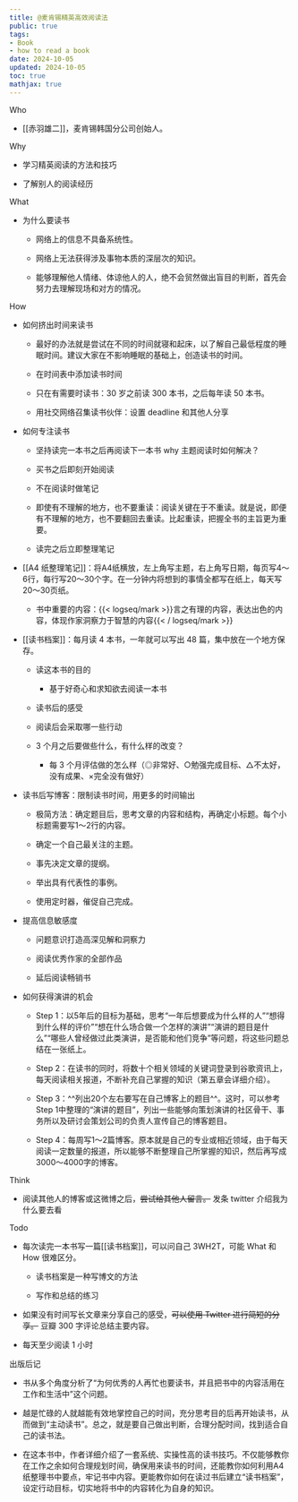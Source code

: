 ```yaml
---
title: @麦肯锡精英高效阅读法
public: true
tags:
- Book
- how to read a book
date: 2024-10-05
updated: 2024-10-05
toc: true
mathjax: true
---
```


Who

  + [[赤羽雄二]]，麦肯锡韩国分公司创始人。

Why

  + 学习精英阅读的方法和技巧

  + 了解别人的阅读经历

What

  + 为什么要读书

    + 网络上的信息不具备系统性。

    + 网络上无法获得涉及事物本质的深层次的知识。

    + 能够理解他人情绪、体谅他人的人，绝不会贸然做出盲目的判断，首先会努力去理解现场和对方的情况。

How

  + 如何挤出时间来读书

    + 最好的办法就是尝试在不同的时间就寝和起床，以了解自己最低程度的睡眠时间。建议大家在不影响睡眠的基础上，创造读书的时间。

    + 在时间表中添加读书时间

    + 只在有需要时读书：30 岁之前读 300 本书，之后每年读 50 本书。

    + 用社交网络召集读书伙伴：设置 deadline 和其他人分享

  + 如何专注读书

    + 坚持读完一本书之后再阅读下一本书 why 主题阅读时如何解决？

    + 买书之后即刻开始阅读

    + 不在阅读时做笔记

    + 即使有不理解的地方，也不要重读：阅读关键在于不重读。就是说，即便有不理解的地方，也不要翻回去重读。比起重读，把握全书的主旨更为重要。

    + 读完之后立即整理笔记

  + [[A4 纸整理笔记]]：将A4纸横放，左上角写主题，右上角写日期，每页写4～6行，每行写20～30个字。在一分钟内将想到的事情全都写在纸上，每天写20～30页纸。

    + 书中重要的内容：{{< logseq/mark >}}言之有理的内容，表达出色的内容，体现作家洞察力于智慧的内容{{< / logseq/mark >}}

  + [[读书档案]]：每月读 4 本书，一年就可以写出 48 篇，集中放在一个地方保存。

    + 读这本书的目的

      + 基于好奇心和求知欲去阅读一本书

    + 读书后的感受

    + 阅读后会采取哪一些行动

    + 3 个月之后要做些什么，有什么样的改变？

      + 每 3 个月评估做的怎么样（◎非常好、○勉强完成目标、△不太好，没有成果、×完全没有做好）

  + 读书后写博客：限制读书时间，用更多的时间输出

    + 极简方法：确定题目后，思考文章的内容和结构，再确定小标题。每个小标题需要写1～2行的内容。

    + 确定一个自己最关注的主题。

    + 事先决定文章的提纲。

    + 举出具有代表性的事例。

    + 使用定时器，催促自己完成。

  + 提高信息敏感度

    + 问题意识打造高深见解和洞察力

    + 阅读优秀作家的全部作品

    + 延后阅读畅销书

  + 如何获得演讲的机会

    + Step 1：以5年后的目标为基础，思考“一年后想要成为什么样的人”“想得到什么样的评价”“想在什么场合做一个怎样的演讲”“演讲的题目是什么”“哪些人曾经做过此类演讲，是否能和他们竞争”等问题，将这些问题总结在一张纸上。

    + Step 2：在读书的同时，将数十个相关领域的关键词登录到谷歌资讯上，每天阅读相关报道，不断补充自己掌握的知识（第五章会详细介绍）。

    + Step 3：^^列出20个左右要写在自己博客上的题目^^。这时，可以参考Step 1中整理的“演讲的题目”，列出一些能够向策划演讲的社区骨干、事务所以及研讨会策划公司的负责人宣传自己的博客题目。

    + Step 4：每周写1～2篇博客。原本就是自己的专业或相近领域，由于每天阅读一定数量的报道，所以能够不断整理自己所掌握的知识，然后再写成3000～4000字的博客。

Think

  + 阅读其他人的博客或这微博之后，~~尝试给其他人留言。~~  发条 twitter 介绍我为什么要去看

Todo

  + 每次读完一本书写一篇[[读书档案]]，可以问自己 3WH2T，可能 What 和 How 很难区分。

    + 读书档案是一种写博文的方法

    + 写作和总结的练习

  + 如果没有时间写长文章来分享自己的感受，~~可以使用 Twitter 进行简短的分享。~~ 豆瓣 300 字评论总结主要内容。

  + 每天至少阅读 1 小时

出版后记

  + 书从多个角度分析了“为何优秀的人再忙也要读书，并且把书中的内容活用在工作和生活中”这个问题。

  + 越是忙碌的人就越能有效地掌控自己的时间，充分思考目的后再开始读书，从而做到“主动读书”。总之，就是要自己做出判断，合理分配时间，找到适合自己的读书法。

  + 在这本书中，作者详细介绍了一套系统、实操性高的读书技巧。不仅能够教你在工作之余如何合理规划时间，确保用来读书的时间，还能教你如何利用A4纸整理书中要点，牢记书中内容。更能教你如何在读过书后建立“读书档案”，设定行动目标，切实地将书中的内容转化为自身的知识。
